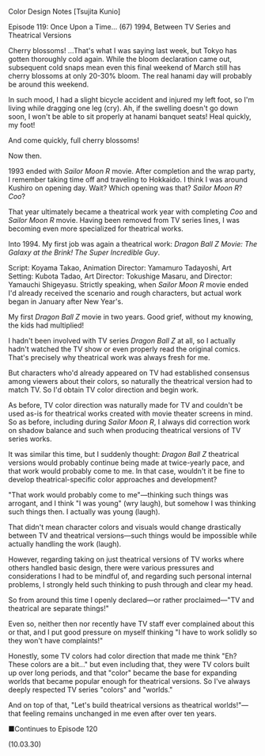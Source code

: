 Color Design Notes [Tsujita Kunio]

Episode 119: Once Upon a Time... (67) 1994, Between TV Series and Theatrical Versions

Cherry blossoms! ...That's what I was saying last week, but Tokyo has gotten thoroughly cold again. While the bloom declaration came out, subsequent cold snaps mean even this final weekend of March still has cherry blossoms at only 20-30% bloom. The real hanami day will probably be around this weekend.

In such mood, I had a slight bicycle accident and injured my left foot, so I'm living while dragging one leg (cry). Ah, if the swelling doesn't go down soon, I won't be able to sit properly at hanami banquet seats! Heal quickly, my foot!

And come quickly, full cherry blossoms!

Now then.

1993 ended with *Sailor Moon R* movie. After completion and the wrap party, I remember taking time off and traveling to Hokkaido. I think I was around Kushiro on opening day. Wait? Which opening was that? *Sailor Moon R*? *Coo*?

That year ultimately became a theatrical work year with completing *Coo* and *Sailor Moon R* movie. Having been removed from TV series lines, I was becoming even more specialized for theatrical works.

Into 1994. My first job was again a theatrical work: *Dragon Ball Z Movie: The Galaxy at the Brink! The Super Incredible Guy*.

Script: Koyama Takao, Animation Director: Yamamuro Tadayoshi, Art Setting: Kubota Tadao, Art Director: Tokushige Masaru, and Director: Yamauchi Shigeyasu. Strictly speaking, when *Sailor Moon R* movie ended I'd already received the scenario and rough characters, but actual work began in January after New Year's.

My first *Dragon Ball Z* movie in two years. Good grief, without my knowing, the kids had multiplied!

I hadn't been involved with TV series *Dragon Ball Z* at all, so I actually hadn't watched the TV show or even properly read the original comics. That's precisely why theatrical work was always fresh for me.

But characters who'd already appeared on TV had established consensus among viewers about their colors, so naturally the theatrical version had to match TV. So I'd obtain TV color direction and begin work.

As before, TV color direction was naturally made for TV and couldn't be used as-is for theatrical works created with movie theater screens in mind. So as before, including during *Sailor Moon R*, I always did correction work on shadow balance and such when producing theatrical versions of TV series works.

It was similar this time, but I suddenly thought: *Dragon Ball Z* theatrical versions would probably continue being made at twice-yearly pace, and that work would probably come to me. In that case, wouldn't it be fine to develop theatrical-specific color approaches and development?

"That work would probably come to me"—thinking such things was arrogant, and I think "I was young" (wry laugh), but somehow I was thinking such things then. I actually was young (laugh).

That didn't mean character colors and visuals would change drastically between TV and theatrical versions—such things would be impossible while actually handling the work (laugh).

However, regarding taking on just theatrical versions of TV works where others handled basic design, there were various pressures and considerations I had to be mindful of, and regarding such personal internal problems, I strongly held such thinking to push through and clear my head.

So from around this time I openly declared—or rather proclaimed—"TV and theatrical are separate things!"

Even so, neither then nor recently have TV staff ever complained about this or that, and I put good pressure on myself thinking "I have to work solidly so they won't have complaints!"

Honestly, some TV colors had color direction that made me think "Eh? These colors are a bit..." but even including that, they were TV colors built up over long periods, and that "color" became the base for expanding worlds that became popular enough for theatrical versions. So I've always deeply respected TV series "colors" and "worlds."

And on top of that, "Let's build theatrical versions as theatrical worlds!"—that feeling remains unchanged in me even after over ten years.

■Continues to Episode 120

(10.03.30)